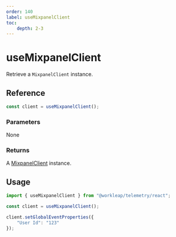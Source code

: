 ```yaml
---
order: 140
label: useMixpanelClient
toc:
    depth: 2-3
---
```


# useMixpanelClient

Retrieve a `MixpanelClient` instance.

## Reference

```ts
const client = useMixpanelClient();
```

### Parameters

None

### Returns

A [MixpanelClient](../../mixpanel/reference/MixpanelClient.md) instance.

## Usage

```ts !#3
import { useMixpanelClient } from "@workleap/telemetry/react";

const client = useMixpanelClient();

client.setGlobalEventProperties({
    "User Id": "123"
});
```
